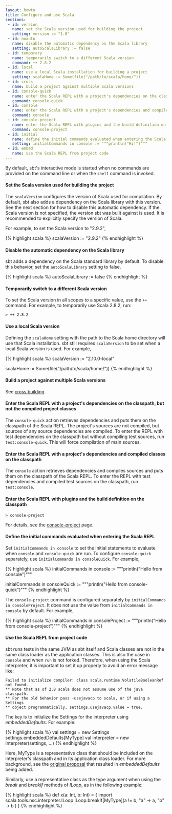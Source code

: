 ```yaml
---
layout: howto
title: Configure and use Scala
sections:
 - id: version
   name: set the Scala version used for building the project
   setting: version := "1.0"
 - id: noauto
   name: disable the automatic dependency on the Scala library
   setting: autoScalaLibrary := false
 - id: temporary
   name: temporarily switch to a different Scala version
   command: ++ 2.8.2
 - id: local
   name: use a local Scala installation for building a project
   setting: scalaHome := Some(file("/path/to/scala/home/"))
 - id: cross
   name: build a project against multiple Scala versions
 - id: console-quick
   name: enter the Scala REPL with a project's dependencies on the classpath, but not the compiled project classes
   command: console-quick
 - id: console
   name: enter the Scala REPL with a project's dependencies and compiled code on the classpath
   command: console
 - id: console-project
   name: enter the Scala REPL with plugins and the build definition on the classpath
   command: console-project
 - id: initial
   name: define the initial commands evaluated when entering the Scala REPL
   setting: initialCommands in console := """println("Hi!")"""
 - id: embed
   name: use the Scala REPL from project code
---
```


[console-project]: https://sbtwiki.backchat.io/Console-Project
[cross building]: https://sbtwiki.backchat.io/Cross-Build
[original proposal]: https://gist.github.com/404272

By default, sbt's interactive mode is started when no commands are provided on the command line or when the `shell` command is invoked.

<h4 id="version">Set the Scala version used for building the project</h4>

The `scalaVersion` configures the version of Scala used for compilation.  By default, sbt also adds a dependency on the Scala library with this version.  See the next section for how to disable this automatic dependency.  If the Scala version is not specified, the version sbt was built against is used.  It is recommended to explicitly specify the version of Scala.

For example, to set the Scala version to "2.9.2",

{% highlight scala %}
scalaVersion := "2.9.2"
{% endhighlight %}

<h4 id="noauto">Disable the automatic dependency on the Scala library</h4>

sbt adds a dependency on the Scala standard library by default.  To disable this behavior, set the `autoScalaLibrary` setting to false.

{% highlight scala %}
autoScalaLibrary := false
{% endhighlight %}

<h4 id="temporary">Temporarily switch to a different Scala version</h4>

To set the Scala version in all scopes to a specific value, use the `++` command.  For example, to temporarily use Scala 2.8.2, run:

    > ++ 2.8.2

<h4 id="local">Use a local Scala version</h4>

Defining the `scalaHome` setting with the path to the Scala home directory will use that Scala installation.  sbt still requires `scalaVersion` to be set when a local Scala version is used.  For example,

{% highlight scala %}
scalaVersion := "2.10.0-local"

scalaHome := Some(file("/path/to/scala/home/"))
{% endhighlight %}

<h4 id="cross">Build a project against multiple Scala versions</h4>

See [cross building].

<h4 id="console-quick">Enter the Scala REPL with a project's dependencies on the classpath, but not the compiled project classes</h4>

The `console-quick` action retrieves dependencies and puts them on the classpath of the Scala REPL.  The project's sources are not compiled, but sources of any source dependencies are compiled.  To enter the REPL with test dependencies on the classpath but without compiling test sources, run `test:console-quick`.  This will force compilation of main sources.

<h4 id="console">Enter the Scala REPL with a project's dependencies and compiled classes on the classpath</h4>

The `console` action retrieves dependencies and compiles sources and puts them on the classpath of the Scala REPL.  To enter the REPL with test dependencies and compiled test sources on the classpath, run `test:console`.

<h4 id="console-project">Enter the Scala REPL with plugins and the build definition on the classpath</h4>

    > console-project

For details, see the [console-project] page.

<h4 id="initial">Define the initial commands evaluated when entering the Scala REPL</h4>

Set `initialCommands in console` to set the initial statements to evaluate when `console` and `console-quick` are run.  To configure `console-quick` separately, use `initialCommands in consoleQuick`.
For example,

{% highlight scala %}
initialCommands in console := """println("Hello from console")"""

initialCommands in consoleQuick := """println("Hello from console-quick")"""
{% endhighlight %}

The `console-project` command is configured separately by `initialCommands in consoleProject`.  It does not use the value from `initialCommands in console` by default.  For example,

{% highlight scala %}
initialCommands in consoleProject := """println("Hello from console-project")"""
{% endhighlight %}

<h4 id="embed">Use the Scala REPL from project code</h4>

sbt runs tests in the same JVM as sbt itself and Scala classes are not in the same class loader as the application classes.  This is also the case in `console` and when `run` is not forked. Therefore, when using the Scala interpreter, it is important to set it up properly to avoid an error message like:

    Failed to initialize compiler: class scala.runtime.VolatileBooleanRef not found.
    ** Note that as of 2.8 scala does not assume use of the java classpath.
    ** For the old behavior pass -usejavacp to scala, or if using a Settings
    ** object programmatically, settings.usejavacp.value = true.

The key is to initialize the Settings for the interpreter using _embeddedDefaults_.  For example:

{% highlight scala %}
val settings = new Settings
settings.embeddedDefaults[MyType]
val interpreter = new Interpreter(settings, ...)
{% endhighlight %}

Here, MyType is a representative class that should be included on the interpreter's classpath and in its application class loader.  For more background, see the [original proposal] that resulted in _embeddedDefaults_ being added.

Similarly, use a representative class as the type argument when using the _break_ and _breakIf_ methods of _ILoop_, as in the following example:

{% highlight scala %}
def x(a: Int, b: Int) = {
  import scala.tools.nsc.interpreter.ILoop
  ILoop.breakIf[MyType](a != b, "a" -> a, "b" -> b )
}
{% endhighlight %}